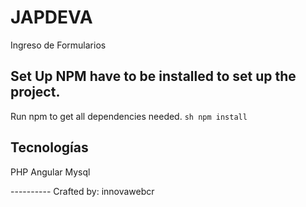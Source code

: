 # JAPDEVA 
Ingreso de Formularios
## Set Up NPM have to be installed to set up the project. 
Run npm to get all dependencies needed. ```sh npm install ```
## Tecnologías
PHP
Angular
Mysql

---------- Crafted by: innovawebcr
